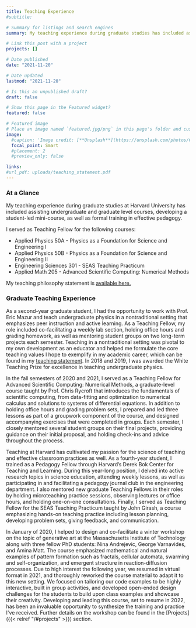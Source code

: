 ```yaml
---
title: Teaching Experience
#subtitle:

# Summary for listings and search engines
summary: My teaching experience during graduate studies has included assisting undergraduate and graduate level courses, developing a student-led mini-course, as well as formal training in effective pedagogy.

# Link this post with a project
projects: []

# Date published
date: "2021-11-20"

# Date updated
lastmod: "2021-11-20"

# Is this an unpublished draft?
draft: false

# Show this page in the Featured widget?
featured: false

# Featured image
# Place an image named `featured.jpg/png` in this page's folder and customize its options here.
image:
  #caption: 'Image credit: [**Unsplash**](https://unsplash.com/photos/CpkOjOcXdUY)'
  focal_point: Smart
  #placement: 2
  #preview_only: false

links:
#url_pdf: uploads/teaching_statement.pdf
---
```

### At a Glance

My teaching experience during graduate studies at Harvard University has included assisting undergraduate and graduate level courses, developing a student-led mini-course, as well as formal training in effective pedagogy.

I served as Teaching Fellow for the following courses:

- Applied Physics 50A - Physics as a Foundation for Science and Engineering I
- Applied Physics 50B - Physics as a Foundation for Science and Engineering II
- Engineering Sciences 301 - SEAS Teaching Practicum
- Applied Math 205 - Advanced Scientific Computing: Numerical Methods

My teaching philosophy statement is [available here.](uploads/teaching_statement.pdf)

### Graduate Teaching Experience

As a second-year graduate student, I had the opportunity to work with Prof. Eric Mazur and teach undergraduate physics in a nontraditional setting that emphasizes peer instruction and active learning. As a Teaching Fellow, my role included co-facilitating a weekly lab section, holding office hours and grading homework, as well as mentoring student groups on two long-term projects each semester. Teaching in a nontraditional setting was pivotal to my own development as an educator and helped me formulate the core teaching values I hope to exemplify in my academic career, which can be found in my [teaching statement](uploads/teaching_statement.pdf). In 2018 and 2019, I was awarded the White Teaching Prize for excellence in teaching undergraduate physics.

In the fall semesters of 2020 and 2021, I served as a Teaching Fellow for Advanced Scientific Computing: Numerical Methods, a graduate-level course taught by Prof. Chris Rycroft that introduces the fundamentals of scientific computing, from data-fitting and optimization to numerical calculus and solutions to systems of differential equations. In addition to holding office hours and grading problem sets, I prepared and led three lessons as part of a groupwork component of the course, and designed accompanying exercises that were completed in groups. Each semester, I closely mentored several student groups on their final projects, providing guidance on their initial proposal, and holding check-ins and advice throughout the process.

Teaching at Harvard has cultivated my passion for the science of teaching and effective classroom practices as well. As a fourth-year student, I trained as a Pedagogy Fellow through Harvard’s Derek Bok Center for Teaching and Learning. During this year-long position, I delved into active research topics in science education, attending weekly lessons, as well as participating in and facilitating a pedagogy journal club in the engineering department. I also mentored new graduate Teaching Fellows in their roles by holding microteaching practice sessions, observing lectures or office hours, and holding one-on-one consultations. Finally, I served as Teaching Fellow for the SEAS Teaching Practicum taught by John Girash, a course emphasizing hands-on teaching practice including lesson planning, developing problem sets, giving feedback, and communication.

In January of 2020, I helped to design and co-facilitate a winter workshop on the topic of generative art at the Massachusetts Institute of Technology along with three fellow PhD students: Nina Andrejevic, George Varnavides, and Amina Matt. The course emphasized mathematical and natural examples of pattern formation such as fractals, cellular automata, swarming and self-organization, and emergent structure in reaction-diffusion processes. Due to high interest the following year, we resumed in virtual format in 2021, and thoroughly reworked the course material to adapt it to this new setting. We focused on tailoring our code examples to be highly interactive, built in group activities, and developed open-ended design challenges for the students to build upon class examples and showcase their creativity. Developing and leading this course, set to resume in 2022, has been an invaluable opportunity to synthesize the training and practice I've received. Further details on the workshop can be found in the [Projects]({{< relref "/#projects" >}}) section.






